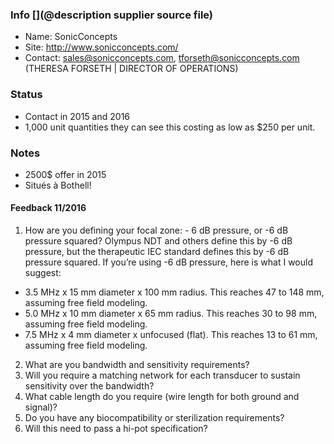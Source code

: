 ### Info [](@description supplier source file)

* Name: SonicConcepts
* Site: http://www.sonicconcepts.com/
* Contact: sales@sonicconcepts.com, tforseth@sonicconcepts.com (THERESA FORSETH | DIRECTOR OF OPERATIONS)	

### Status

* Contact in 2015 and 2016  
* 1,000 unit quantities they can see this costing as low as $250 per unit.  

### Notes
 
* 2500$ offer in 2015
* Situés à Bothell!

#### Feedback 11/2016

1. How are you defining your focal zone:  - 6 dB pressure, or -6 dB pressure squared? 
Olympus NDT and others define this by -6 dB pressure, but the therapeutic IEC standard defines this by -6 dB pressure squared.
If you’re using -6 dB pressure, here is what I would suggest:
- 3.5 MHz x 15 mm diameter x 100 mm radius.  This reaches 47 to 148 mm, assuming free field modeling. 
- 5.0 MHz x 10 mm diameter x 65 mm radius.  This reaches 30 to 98 mm, assuming free field modeling.
- 7.5 MHz x 4 mm diameter x unfocused (flat).  This reaches 13 to 61 mm, assuming free field modeling.    
2. What are you bandwidth and sensitivity requirements? 
3. Will you require a matching network for each transducer to sustain sensitivity over the bandwidth?
4. What cable length do you require (wire length for both ground and signal)? 
5. Do you have any biocompatibility or sterilization requirements? 
6. Will this need to pass a hi-pot specification?  
